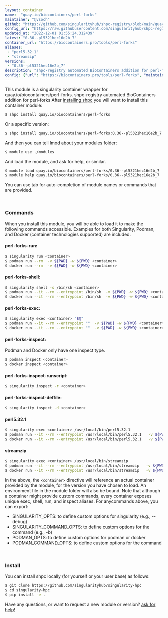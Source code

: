 ```yaml
---
layout: container
name:  "quay.io/biocontainers/perl-forks"
maintainer: "@vsoch"
github: "https://github.com/singularityhub/shpc-registry/blob/main/quay.io/biocontainers/perl-forks/container.yaml"
config_url: "https://raw.githubusercontent.com/singularityhub/shpc-registry/main/quay.io/biocontainers/perl-forks/container.yaml"
updated_at: "2022-12-01 01:55:24.312439"
latest: "0.36--pl5321hec16e2b_7"
container_url: "https://biocontainers.pro/tools/perl-forks"
aliases:
 - "perl5.32.1"
 - "streamzip"
versions:
 - "0.36--pl5321hec16e2b_7"
description: "shpc-registry automated BioContainers addition for perl-forks"
config: {"url": "https://biocontainers.pro/tools/perl-forks", "maintainer": "@vsoch", "description": "shpc-registry automated BioContainers addition for perl-forks", "latest": {"0.36--pl5321hec16e2b_7": "sha256:ff54359bed5d1c77d428947dd46914a94a597b75f1ce9b7e7329b54895069f70"}, "tags": {"0.36--pl5321hec16e2b_7": "sha256:ff54359bed5d1c77d428947dd46914a94a597b75f1ce9b7e7329b54895069f70"}, "docker": "quay.io/biocontainers/perl-forks", "aliases": {"perl5.32.1": "/usr/local/bin/perl5.32.1", "streamzip": "/usr/local/bin/streamzip"}}
---
```


This module is a singularity container wrapper for quay.io/biocontainers/perl-forks.
shpc-registry automated BioContainers addition for perl-forks
After [installing shpc](#install) you will want to install this container module:


```bash
$ shpc install quay.io/biocontainers/perl-forks
```

Or a specific version:

```bash
$ shpc install quay.io/biocontainers/perl-forks:0.36--pl5321hec16e2b_7
```

And then you can tell lmod about your modules folder:

```bash
$ module use ./modules
```

And load the module, and ask for help, or similar.

```bash
$ module load quay.io/biocontainers/perl-forks/0.36--pl5321hec16e2b_7
$ module help quay.io/biocontainers/perl-forks/0.36--pl5321hec16e2b_7
```

You can use tab for auto-completion of module names or commands that are provided.

<br>

### Commands

When you install this module, you will be able to load it to make the following commands accessible.
Examples for both Singularity, Podman, and Docker (container technologies supported) are included.

#### perl-forks-run:

```bash
$ singularity run <container>
$ podman run --rm  -v ${PWD} -w ${PWD} <container>
$ docker run --rm  -v ${PWD} -w ${PWD} <container>
```

#### perl-forks-shell:

```bash
$ singularity shell -s /bin/sh <container>
$ podman run --it --rm --entrypoint /bin/sh  -v ${PWD} -w ${PWD} <container>
$ docker run --it --rm --entrypoint /bin/sh  -v ${PWD} -w ${PWD} <container>
```

#### perl-forks-exec:

```bash
$ singularity exec <container> "$@"
$ podman run --it --rm --entrypoint ""  -v ${PWD} -w ${PWD} <container> "$@"
$ docker run --it --rm --entrypoint ""  -v ${PWD} -w ${PWD} <container> "$@"
```

#### perl-forks-inspect:

Podman and Docker only have one inspect type.

```bash
$ podman inspect <container>
$ docker inspect <container>
```

#### perl-forks-inspect-runscript:

```bash
$ singularity inspect -r <container>
```

#### perl-forks-inspect-deffile:

```bash
$ singularity inspect -d <container>
```


#### perl5.32.1

```bash
$ singularity exec <container> /usr/local/bin/perl5.32.1
$ podman run --it --rm --entrypoint /usr/local/bin/perl5.32.1   -v ${PWD} -w ${PWD} <container> -c " $@"
$ docker run --it --rm --entrypoint /usr/local/bin/perl5.32.1   -v ${PWD} -w ${PWD} <container> -c " $@"
```


#### streamzip

```bash
$ singularity exec <container> /usr/local/bin/streamzip
$ podman run --it --rm --entrypoint /usr/local/bin/streamzip   -v ${PWD} -w ${PWD} <container> -c " $@"
$ docker run --it --rm --entrypoint /usr/local/bin/streamzip   -v ${PWD} -w ${PWD} <container> -c " $@"
```



In the above, the `<container>` directive will reference an actual container provided
by the module, for the version you have chosen to load. An environment file in the
module folder will also be bound. Note that although a container
might provide custom commands, every container exposes unique exec, shell, run, and
inspect aliases. For anycommands above, you can export:

 - SINGULARITY_OPTS: to define custom options for singularity (e.g., --debug)
 - SINGULARITY_COMMAND_OPTS: to define custom options for the command (e.g., -b)
 - PODMAN_OPTS: to define custom options for podman or docker
 - PODMAN_COMMAND_OPTS: to define custom options for the command

<br>

### Install

You can install shpc locally (for yourself or your user base) as follows:

```bash
$ git clone https://github.com/singularityhub/singularity-hpc
$ cd singularity-hpc
$ pip install -e .
```

Have any questions, or want to request a new module or version? [ask for help!](https://github.com/singularityhub/singularity-hpc/issues)
